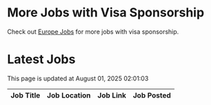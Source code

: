 # More Jobs with Visa Sponsorship

Check out [Europe Jobs](https://github.com/sureshparimi/europejobs#latest-jobs) for more jobs with visa sponsorship.

# Latest Jobs

This page is updated at August 01, 2025 02:01:03

| Job Title | Job Location | Job Link | Job Posted |
| --- | --- | --- | --- |
